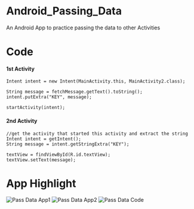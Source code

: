 # Android_Passing_Data
An Android App to practice passing the data to other Activities

# Code

#### 1st Activity 
```
Intent intent = new Intent(MainActivity.this, MainActivity2.class);

String message = fetchMessage.getText().toString();
intent.putExtra("KEY", message);

startActivity(intent);
```

#### 2nd Activity 
```
//get the activity that started this activity and extract the string
Intent intent = getIntent();
String message = intent.getStringExtra("KEY");

textView = findViewById(R.id.textView);
textView.setText(message);
```

# App Highlight

![Pass Data App1](https://user-images.githubusercontent.com/74413402/192092887-2f9f48b3-10b1-4673-a72c-3b0471624f8e.png)
![Pass Data App2](https://user-images.githubusercontent.com/74413402/192092889-1164dabb-42e2-471c-9f66-b75c66f29277.png)
![Pass Data Code](https://user-images.githubusercontent.com/74413402/192092890-a66a25f4-318e-4165-ba88-c6809210f3e7.png)
